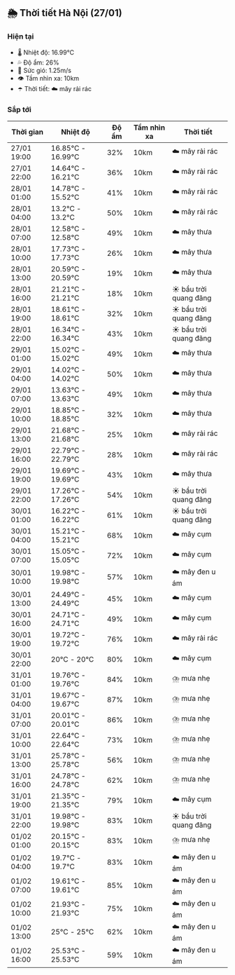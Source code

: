 ## 🌦️ Thời tiết Hà Nội (27/01)

### Hiện tại

- 🌡️ Nhiệt độ: 16.99℃
- 💦 Độ ẩm: 26%
- 💨 Sức gió: 1.25m/s
- 👁️ Tầm nhìn xa: 10km
- ☂️ Thời tiết: ☁️ mây rải rác

### Sắp tới

| Thời gian | Nhiệt độ | Độ ẩm | Tầm nhìn xa | Thời tiết |
| --- | --- | --- | --- | --- |
| 27/01 19:00 | 16.85℃ - 16.99℃ | 32% | 10km | ☁️ mây rải rác |
| 27/01 22:00 | 14.64℃ - 16.21℃ | 36% | 10km | ☁️ mây rải rác |
| 28/01 01:00 | 14.78℃ - 15.52℃ | 41% | 10km | ☁️ mây rải rác |
| 28/01 04:00 | 13.2℃ - 13.2℃ | 50% | 10km | ☁️ mây rải rác |
| 28/01 07:00 | 12.58℃ - 12.58℃ | 49% | 10km | ☁️ mây thưa |
| 28/01 10:00 | 17.73℃ - 17.73℃ | 26% | 10km | ☁️ mây thưa |
| 28/01 13:00 | 20.59℃ - 20.59℃ | 19% | 10km | ☁️ mây thưa |
| 28/01 16:00 | 21.21℃ - 21.21℃ | 18% | 10km | ☀️ bầu trời quang đãng |
| 28/01 19:00 | 18.61℃ - 18.61℃ | 32% | 10km | ☀️ bầu trời quang đãng |
| 28/01 22:00 | 16.34℃ - 16.34℃ | 43% | 10km | ☀️ bầu trời quang đãng |
| 29/01 01:00 | 15.02℃ - 15.02℃ | 49% | 10km | ☁️ mây thưa |
| 29/01 04:00 | 14.02℃ - 14.02℃ | 50% | 10km | ☁️ mây thưa |
| 29/01 07:00 | 13.63℃ - 13.63℃ | 49% | 10km | ☁️ mây thưa |
| 29/01 10:00 | 18.85℃ - 18.85℃ | 32% | 10km | ☁️ mây thưa |
| 29/01 13:00 | 21.68℃ - 21.68℃ | 25% | 10km | ☁️ mây rải rác |
| 29/01 16:00 | 22.79℃ - 22.79℃ | 28% | 10km | ☁️ mây rải rác |
| 29/01 19:00 | 19.69℃ - 19.69℃ | 43% | 10km | ☁️ mây thưa |
| 29/01 22:00 | 17.26℃ - 17.26℃ | 54% | 10km | ☀️ bầu trời quang đãng |
| 30/01 01:00 | 16.22℃ - 16.22℃ | 61% | 10km | ☀️ bầu trời quang đãng |
| 30/01 04:00 | 15.21℃ - 15.21℃ | 68% | 10km | ☁️ mây cụm |
| 30/01 07:00 | 15.05℃ - 15.05℃ | 72% | 10km | ☁️ mây cụm |
| 30/01 10:00 | 19.98℃ - 19.98℃ | 57% | 10km | ☁️ mây đen u ám |
| 30/01 13:00 | 24.49℃ - 24.49℃ | 45% | 10km | ☁️ mây cụm |
| 30/01 16:00 | 24.71℃ - 24.71℃ | 49% | 10km | ☁️ mây cụm |
| 30/01 19:00 | 19.72℃ - 19.72℃ | 76% | 10km | ☁️ mây rải rác |
| 30/01 22:00 | 20℃ - 20℃ | 80% | 10km | ☁️ mây cụm |
| 31/01 01:00 | 19.76℃ - 19.76℃ | 84% | 10km | ⛈️ mưa nhẹ |
| 31/01 04:00 | 19.67℃ - 19.67℃ | 87% | 10km | ⛈️ mưa nhẹ |
| 31/01 07:00 | 20.01℃ - 20.01℃ | 86% | 10km | ⛈️ mưa nhẹ |
| 31/01 10:00 | 22.64℃ - 22.64℃ | 73% | 10km | ⛈️ mưa nhẹ |
| 31/01 13:00 | 25.78℃ - 25.78℃ | 56% | 10km | ⛈️ mưa nhẹ |
| 31/01 16:00 | 24.78℃ - 24.78℃ | 62% | 10km | ⛈️ mưa nhẹ |
| 31/01 19:00 | 21.35℃ - 21.35℃ | 79% | 10km | ☁️ mây cụm |
| 31/01 22:00 | 19.98℃ - 19.98℃ | 83% | 10km | ☀️ bầu trời quang đãng |
| 01/02 01:00 | 20.15℃ - 20.15℃ | 83% | 10km | ⛈️ mưa nhẹ |
| 01/02 04:00 | 19.7℃ - 19.7℃ | 83% | 10km | ☁️ mây đen u ám |
| 01/02 07:00 | 19.61℃ - 19.61℃ | 85% | 10km | ☁️ mây đen u ám |
| 01/02 10:00 | 21.93℃ - 21.93℃ | 75% | 10km | ☁️ mây đen u ám |
| 01/02 13:00 | 25℃ - 25℃ | 62% | 10km | ☁️ mây đen u ám |
| 01/02 16:00 | 25.53℃ - 25.53℃ | 59% | 10km | ☁️ mây đen u ám |
